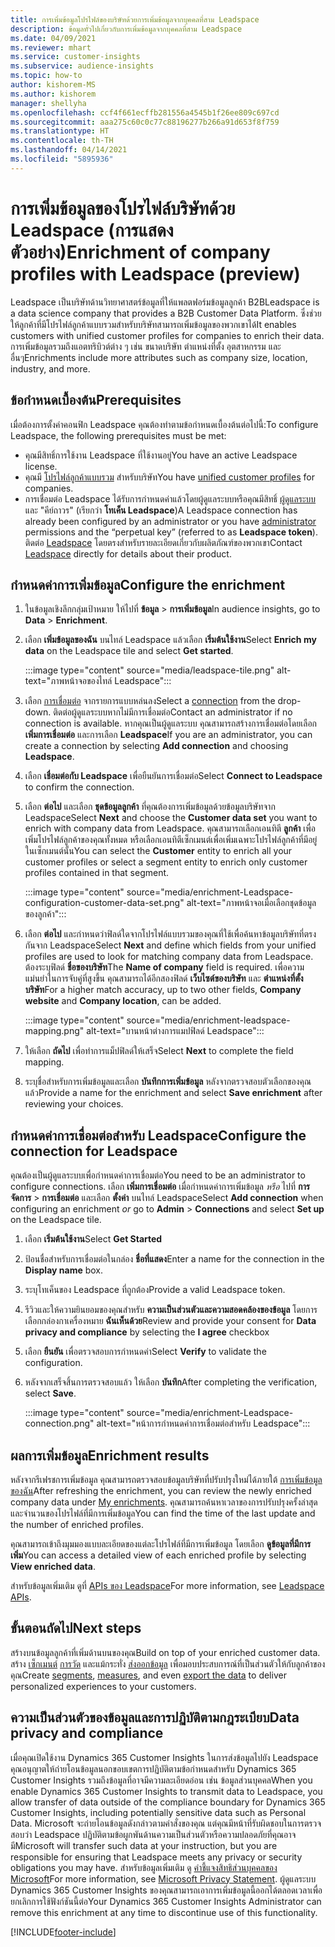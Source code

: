 ```yaml
---
title: การเพิ่มข้อมูลโปรไฟล์ของบริษัทด้วยการเพิ่มข้อมูลจากบุคคลที่สาม Leadspace
description: ข้อมูลทั่วไปเกี่ยวกับการเพิ่มข้อมูลจากบุคคลที่สาม Leadspace
ms.date: 04/09/2021
ms.reviewer: mhart
ms.service: customer-insights
ms.subservice: audience-insights
ms.topic: how-to
author: kishorem-MS
ms.author: kishorem
manager: shellyha
ms.openlocfilehash: ccf4f661ecffb281556a4545b1f26ee809c697cd
ms.sourcegitcommit: aaa275c60c0c77c88196277b266a91d653f8f759
ms.translationtype: HT
ms.contentlocale: th-TH
ms.lasthandoff: 04/14/2021
ms.locfileid: "5895936"
---
```

# <a name="enrichment-of-company-profiles-with-leadspace-preview"></a><span data-ttu-id="6dc5f-103">การเพิ่มข้อมูลของโปรไฟล์บริษัทด้วย Leadspace (การแสดงตัวอย่าง)</span><span class="sxs-lookup"><span data-stu-id="6dc5f-103">Enrichment of company profiles with Leadspace (preview)</span></span>

<span data-ttu-id="6dc5f-104">Leadspace เป็นบริษัทด้านวิทยาศาสตร์ข้อมูลที่ให้แพลตฟอร์มข้อมูลลูกค้า B2B</span><span class="sxs-lookup"><span data-stu-id="6dc5f-104">Leadspace is a data science company that provides a B2B Customer Data Platform.</span></span> <span data-ttu-id="6dc5f-105">ซึ่งช่วยให้ลูกค้าที่มีโปรไฟล์ลูกค้าแบบรวมสำหรับบริษัทสามารถเพิ่มข้อมูลของพวกเขาได้</span><span class="sxs-lookup"><span data-stu-id="6dc5f-105">It enables customers with unified customer profiles for companies to enrich their data.</span></span> <span data-ttu-id="6dc5f-106">การเพิ่มข้อมูลรวมถึงแอตทริบิวต์ต่าง ๆ เช่น ขนาดบริษัท ตำแหน่งที่ตั้ง อุตสาหกรรม และอื่นๆ</span><span class="sxs-lookup"><span data-stu-id="6dc5f-106">Enrichments include more attributes such as company size, location, industry, and more.</span></span>

## <a name="prerequisites"></a><span data-ttu-id="6dc5f-107">ข้อกำหนดเบื้องต้น</span><span class="sxs-lookup"><span data-stu-id="6dc5f-107">Prerequisites</span></span>

<span data-ttu-id="6dc5f-108">เมื่อต้องการตั้งค่าคอนฟิก Leadspace คุณต้องทำตามข้อกำหนดเบื้องต้นต่อไปนี้:</span><span class="sxs-lookup"><span data-stu-id="6dc5f-108">To configure Leadspace, the following prerequisites must be met:</span></span>

- <span data-ttu-id="6dc5f-109">คุณมีสิทธิ์การใช้งาน Leadspace ที่ใช้งานอยู่</span><span class="sxs-lookup"><span data-stu-id="6dc5f-109">You have an active Leadspace license.</span></span>
- <span data-ttu-id="6dc5f-110">คุณมี [โปรไฟล์ลูกค้าแบบรวม](customer-profiles.md) สำหรับบริษัท</span><span class="sxs-lookup"><span data-stu-id="6dc5f-110">You have [unified customer profiles](customer-profiles.md) for companies.</span></span>
- <span data-ttu-id="6dc5f-111">การเชื่อมต่อ Leadspace ได้รับการกำหนดค่าแล้วโดยผู้ดูแลระบบหรือคุณมีสิทธิ์ [ผู้ดูแลระบบ](permissions.md#administrator) และ "คีย์ถาวร" (เรียกว่า **โทเค็น Leadspace**)</span><span class="sxs-lookup"><span data-stu-id="6dc5f-111">A Leadspace connection has already been configured by an administrator or you have [administrator](permissions.md#administrator) permissions and the “perpetual key” (referred to as **Leadspace token**).</span></span> <span data-ttu-id="6dc5f-112">ติดต่อ [Leadspace](https://www.leadspace.com/products/leadspace-on-demand/) โดยตรงสำหรับรายละเอียดเกี่ยวกับผลิตภัณฑ์ของพวกเขา</span><span class="sxs-lookup"><span data-stu-id="6dc5f-112">Contact [Leadspace](https://www.leadspace.com/products/leadspace-on-demand/) directly for details about their product.</span></span>

## <a name="configure-the-enrichment"></a><span data-ttu-id="6dc5f-113">กำหนดค่าการเพิ่มข้อมูล</span><span class="sxs-lookup"><span data-stu-id="6dc5f-113">Configure the enrichment</span></span>

1. <span data-ttu-id="6dc5f-114">ในข้อมูลเชิงลึกกลุ่มเป้าหมาย ให้ไปที่ **ข้อมูล** > **การเพิ่มข้อมูล**</span><span class="sxs-lookup"><span data-stu-id="6dc5f-114">In audience insights, go to **Data** > **Enrichment**.</span></span>

1. <span data-ttu-id="6dc5f-115">เลือก **เพิ่มข้อมูลของฉัน** บนไทล์ Leadspace แล้วเลือก **เริ่มต้นใช้งาน**</span><span class="sxs-lookup"><span data-stu-id="6dc5f-115">Select **Enrich my data** on the Leadspace tile and select **Get started**.</span></span>

   :::image type="content" source="media/leadspace-tile.png" alt-text="ภาพหน้าจอของไทล์ Leadspace":::

1. <span data-ttu-id="6dc5f-117">เลือก [การเชื่อมต่อ](connections.md) จากรายการแบบหล่นลง</span><span class="sxs-lookup"><span data-stu-id="6dc5f-117">Select a [connection](connections.md) from the drop-down.</span></span> <span data-ttu-id="6dc5f-118">ติดต่อผู้ดูแลระบบหากไม่มีการเชื่อมต่อ</span><span class="sxs-lookup"><span data-stu-id="6dc5f-118">Contact an administrator if no connection is available.</span></span> <span data-ttu-id="6dc5f-119">หากคุณเป็นผู้ดูแลระบบ คุณสามารถสร้างการเชื่อมต่อโดยเลือก **เพิ่มการเชื่อมต่อ** และการเลือก **Leadspace**</span><span class="sxs-lookup"><span data-stu-id="6dc5f-119">If you are an administrator, you can create a connection by selecting **Add connection** and choosing **Leadspace**.</span></span> 

1. <span data-ttu-id="6dc5f-120">เลือก **เชื่อมต่อกับ Leadspace** เพื่อยืนยันการเชื่อมต่อ</span><span class="sxs-lookup"><span data-stu-id="6dc5f-120">Select **Connect to Leadspace** to confirm the connection.</span></span>

1. <span data-ttu-id="6dc5f-121">เลือก **ต่อไป** และเลือก **ชุดข้อมูลลูกค้า** ที่คุณต้องการเพิ่มข้อมูลด้วยข้อมูลบริษัทจาก Leadspace</span><span class="sxs-lookup"><span data-stu-id="6dc5f-121">Select **Next** and choose the **Customer data set** you want to enrich with company data from Leadspace.</span></span> <span data-ttu-id="6dc5f-122">คุณสามารถเลือกเอนทิตี **ลูกค้า** เพื่อเพิ่มโปรไฟล์ลูกค้าของคุณทั้งหมด หรือเลือกเอนทิตีเซ็กเมนต์เพื่อเพิ่มเฉพาะโปรไฟล์ลูกค้าที่มีอยู่ในเซ็กเมนต์นั้น</span><span class="sxs-lookup"><span data-stu-id="6dc5f-122">You can select the **Customer** entity to enrich all your customer profiles or select a segment entity to enrich only customer profiles contained in that segment.</span></span>

    :::image type="content" source="media/enrichment-Leadspace-configuration-customer-data-set.png" alt-text="ภาพหน้าจอเมื่อเลือกชุดข้อมูลของลูกค้า":::

1. <span data-ttu-id="6dc5f-124">เลือก **ต่อไป** และกำหนดว่าฟิลด์ใดจากโปรไฟล์แบบรวมของคุณที่ใช้เพื่อค้นหาข้อมูลบริษัทที่ตรงกันจาก Leadspace</span><span class="sxs-lookup"><span data-stu-id="6dc5f-124">Select **Next** and define which fields from your unified profiles are used to look for matching company data from Leadspace.</span></span> <span data-ttu-id="6dc5f-125">ต้องระบุฟิลด์ **ชื่อของบริษัท**</span><span class="sxs-lookup"><span data-stu-id="6dc5f-125">The **Name of company** field is required.</span></span> <span data-ttu-id="6dc5f-126">เพื่อความแม่นยำในการจับคู่ที่สูงขึ้น คุณสามารถได้อีกสองฟิลด์ **เว็บไซต์ของบริษัท** และ **ตำแหน่งที่ตั้งบริษัท**</span><span class="sxs-lookup"><span data-stu-id="6dc5f-126">For a higher match accuracy, up to two other fields, **Company website** and **Company location**, can be added.</span></span>

   :::image type="content" source="media/enrichment-leadspace-mapping.png" alt-text="บานหน้าต่างการแมปฟิลด์ Leadspace":::

1. <span data-ttu-id="6dc5f-128">ให้เลือก **ถัดไป** เพื่อทำการแม็ปฟิลด์ให้เสร็จ</span><span class="sxs-lookup"><span data-stu-id="6dc5f-128">Select **Next** to complete the field mapping.</span></span>

1. <span data-ttu-id="6dc5f-129">ระบุชื่อสำหรับการเพิ่มข้อมูลและเลือก **บันทึกการเพิ่มข้อมูล** หลังจากตรวจสอบตัวเลือกของคุณแล้ว</span><span class="sxs-lookup"><span data-stu-id="6dc5f-129">Provide a name for the enrichment and select **Save enrichment** after reviewing your choices.</span></span>


## <a name="configure-the-connection-for-leadspace"></a><span data-ttu-id="6dc5f-130">กำหนดค่าการเชื่อมต่อสำหรับ Leadspace</span><span class="sxs-lookup"><span data-stu-id="6dc5f-130">Configure the connection for Leadspace</span></span> 

<span data-ttu-id="6dc5f-131">คุณต้องเป็นผู้ดูแลระบบเพื่อกำหนดค่าการเชื่อมต่อ</span><span class="sxs-lookup"><span data-stu-id="6dc5f-131">You need to be an administrator to configure connections.</span></span> <span data-ttu-id="6dc5f-132">เลือก **เพิ่มการเชื่อมต่อ** เมื่อกำหนดค่าการเพิ่มข้อมูล *หรือ* ไปที่ **การจัดการ** > **การเชื่อมต่อ** และเลือก **ตั้งค่า** บนไทล์ Leadspace</span><span class="sxs-lookup"><span data-stu-id="6dc5f-132">Select **Add connection** when configuring an enrichment *or* go to **Admin** > **Connections** and select **Set up** on the Leadspace tile.</span></span>

1. <span data-ttu-id="6dc5f-133">เลือก **เริ่มต้นใช้งาน**</span><span class="sxs-lookup"><span data-stu-id="6dc5f-133">Select **Get Started**</span></span> 

1. <span data-ttu-id="6dc5f-134">ป้อนชื่อสำหรับการเชื่อมต่อในกล่อง **ชื่อที่แสดง**</span><span class="sxs-lookup"><span data-stu-id="6dc5f-134">Enter a name for the connection in the **Display name** box.</span></span>

1. <span data-ttu-id="6dc5f-135">ระบุโทเค็นของ Leadspace ที่ถูกต้อง</span><span class="sxs-lookup"><span data-stu-id="6dc5f-135">Provide a valid Leadspace token.</span></span>

1. <span data-ttu-id="6dc5f-136">รีวิวและให้ความยินยอมของคุณสำหรับ **ความเป็นส่วนตัวและความสอดคล้องของข้อมูล** โดยการเลือกกล่องกาเครื่องหมาย **ฉันเห็นด้วย**</span><span class="sxs-lookup"><span data-stu-id="6dc5f-136">Review and provide your consent for **Data privacy and compliance** by selecting the **I agree** checkbox</span></span>

1. <span data-ttu-id="6dc5f-137">เลือก **ยืนยัน** เพื่อตรวจสอบการกำหนดค่า</span><span class="sxs-lookup"><span data-stu-id="6dc5f-137">Select **Verify** to validate the configuration.</span></span>

1. <span data-ttu-id="6dc5f-138">หลังจากเสร็จสิ้นการตรวจสอบแล้ว ให้เลือก **บันทึก**</span><span class="sxs-lookup"><span data-stu-id="6dc5f-138">After completing the verification, select **Save**.</span></span>
   
   :::image type="content" source="media/enrichment-Leadspace-connection.png" alt-text="หน้าการกำหนดค่าการเชื่อมต่อสำหรับ Leadspace":::

## <a name="enrichment-results"></a><span data-ttu-id="6dc5f-140">ผลการเพิ่มข้อมูล</span><span class="sxs-lookup"><span data-stu-id="6dc5f-140">Enrichment results</span></span>

<span data-ttu-id="6dc5f-141">หลังจากรีเฟรชการเพิ่มข้อมูล คุณสามารถตรวจสอบข้อมูลบริษัทที่ปรับปรุงใหม่ได้ภายใต้ [การเพิ่มข้อมูลของฉัน](enrichment-hub.md)</span><span class="sxs-lookup"><span data-stu-id="6dc5f-141">After refreshing the enrichment, you can review the newly enriched company data under [My enrichments](enrichment-hub.md).</span></span> <span data-ttu-id="6dc5f-142">คุณสามารถค้นหาเวลาของการปรับปรุงครั้งล่าสุดและจำนวนของโปรไฟล์ที่มีการเพิ่มข้อมูล</span><span class="sxs-lookup"><span data-stu-id="6dc5f-142">You can find the time of the last update and the number of enriched profiles.</span></span>

<span data-ttu-id="6dc5f-143">คุณสามารถเข้าถึงมุมมองแบบละเอียดของแต่ละโปรไฟล์ที่มีการเพิ่มข้อมูล โดยเลือก **ดูข้อมูลที่มีการเพิ่ม**</span><span class="sxs-lookup"><span data-stu-id="6dc5f-143">You can access a detailed view of each enriched profile by selecting **View enriched data**.</span></span>

<span data-ttu-id="6dc5f-144">สำหรับข้อมูลเพิ่มเติม ดูที่ [APIs ของ Leadspace](https://support.leadspace.com/hc/en-us/sections/201997649-API)</span><span class="sxs-lookup"><span data-stu-id="6dc5f-144">For more information, see [Leadspace APIs](https://support.leadspace.com/hc/en-us/sections/201997649-API).</span></span>

## <a name="next-steps"></a><span data-ttu-id="6dc5f-145">ขั้นตอนถัดไป</span><span class="sxs-lookup"><span data-stu-id="6dc5f-145">Next steps</span></span>

<span data-ttu-id="6dc5f-146">สร้างบนข้อมูลลูกค้าที่เพิ่มด้านบนของคุณ</span><span class="sxs-lookup"><span data-stu-id="6dc5f-146">Build on top of your enriched customer data.</span></span> <span data-ttu-id="6dc5f-147">สร้าง [เซ็กเมนต์](segments.md) [การวัด](measures.md) และแม้กระทั่ง [ส่งออกข้อมูล](export-destinations.md) เพื่อมอบประสบการณ์ที่เป็นส่วนตัวให้กับลูกค้าของคุณ</span><span class="sxs-lookup"><span data-stu-id="6dc5f-147">Create [segments](segments.md), [measures](measures.md), and even [export the data](export-destinations.md) to deliver personalized experiences to your customers.</span></span>

## <a name="data-privacy-and-compliance"></a><span data-ttu-id="6dc5f-148">ความเป็นส่วนตัวของข้อมูลและการปฏิบัติตามกฎระเบียบ</span><span class="sxs-lookup"><span data-stu-id="6dc5f-148">Data privacy and compliance</span></span>

<span data-ttu-id="6dc5f-149">เมื่อคุณเปิดใช้งาน Dynamics 365 Customer Insights ในการส่งข้อมูลไปยัง Leadspace คุณอนุญาตให้ถ่ายโอนข้อมูลนอกขอบเขตการปฏิบัติตามข้อกำหนดสำหรับ Dynamics 365 Customer Insights รวมถึงข้อมูลที่อาจมีความละเอียดอ่อน เช่น ข้อมูลส่วนบุคคล</span><span class="sxs-lookup"><span data-stu-id="6dc5f-149">When you enable Dynamics 365 Customer Insights to transmit data to Leadspace, you allow transfer of data outside of the compliance boundary for Dynamics 365 Customer Insights, including potentially sensitive data such as Personal Data.</span></span> <span data-ttu-id="6dc5f-150">Microsoft จะถ่ายโอนข้อมูลดังกล่าวตามคำสั่งของคุณ แต่คุณมีหน้าที่รับผิดชอบในการตรวจสอบว่า Leadspace ปฏิบัติตามข้อผูกพันด้านความเป็นส่วนตัวหรือความปลอดภัยที่คุณอาจมี</span><span class="sxs-lookup"><span data-stu-id="6dc5f-150">Microsoft will transfer such data at your instruction, but you are responsible for ensuring that Leadspace meets any privacy or security obligations you may have.</span></span> <span data-ttu-id="6dc5f-151">สำหรับข้อมูลเพิ่มเติม ดู [คำชี้แจงสิทธิส่วนบุคคลของ Microsoft](https://go.microsoft.com/fwlink/?linkid=396732)</span><span class="sxs-lookup"><span data-stu-id="6dc5f-151">For more information, see [Microsoft Privacy Statement](https://go.microsoft.com/fwlink/?linkid=396732).</span></span>
<span data-ttu-id="6dc5f-152">ผู้ดูแลระบบ Dynamics 365 Customer Insights ของคุณสามารถเอาการเพิ่มข้อมูลนี้ออกได้ตลอดเวลาเพื่อยกเลิกการใช้ฟังก์ชันนี้ต่อ</span><span class="sxs-lookup"><span data-stu-id="6dc5f-152">Your Dynamics 365 Customer Insights Administrator can remove this enrichment at any time to discontinue use of this functionality.</span></span>


[!INCLUDE[footer-include](../includes/footer-banner.md)]
